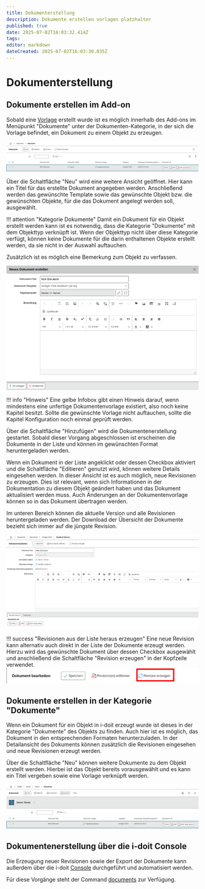 ```yaml
---
title: Dokumenterstellung
description: Dokumente erstellen vorlagen platzhalter
published: true
date: 2025-07-02T16:03:32.414Z
tags: 
editor: markdown
dateCreated: 2025-07-02T16:03:30.035Z
---
```


# Dokumenterstellung

## Dokumente erstellen im Add-on

Sobald eine [Vorlage](./dokumentenvorlagen.md) erstellt wurde ist es möglich innerhalb des Add-ons im Menüpunkt "Dokumente" unter der Dokumenten-Kategorie, in der sich die Vorlage befindet, ein Dokument zu einem Objekt zu erzeugen.

[![Vorlage](../../assets/images/de/i-doit-add-ons/documents/dokumentenerstellung/1-de.png)](../../assets/images/de/i-doit-add-ons/documents/dokumentenerstellung/1-de.png)

Über die Schaltfläche "Neu" wird eine weitere Ansicht geöffnet. Hier kann ein Titel für das erstellte Dokument angegeben werden. Anschließend werden das gewünschte Template sowie das gewünschte Objekt bzw. die gewünschten Objekte, für die das Dokument angelegt werden soll, ausgewählt.

!!! attention "Kategorie Dokumente"
    Damit ein Dokument für ein Objekt erstellt werden kann ist es notwendig, dass die Kategorie "Dokumente" mit dem Objekttyp verknüpft ist. Wenn der Objekttyp nicht über diese Kategorie verfügt, können keine Dokumente für die darin enthaltenen Objekte erstellt werden, da sie nicht in der Auswahl auftauchen.

Zusätzlich ist es möglich eine Bemerkung zum Objekt zu verfassen.

[![Bemerkung](../../assets/images/de/i-doit-add-ons/documents/dokumentenerstellung/2-de.png)](../../assets/images/de/i-doit-add-ons/documents/dokumentenerstellung/2-de.png)

!!! info "Hinweis"
    Eine gelbe Infobox gibt einen Hinweis darauf, wenn mindestens eine unfertige Dokumentenvorlage existiert, also noch keine Kapitel besitzt. Sollte die gewünschte Vorlage nicht auftauchen, sollte die Kapitel Konfiguration noch einmal geprüft werden.

Über die Schaltfläche "Hinzufügen" wird die Dokumentenerstellung gestartet. Sobald dieser Vorgang abgeschlossen ist erscheinen die Dokumente in der Liste und können im gewünschten Format heruntergeladen werden.

Wenn ein Dokument in der Liste angeklickt oder dessen Checkbox aktiviert und die Schaltfläche "Editieren" genutzt wird, können weitere Details eingesehen werden. In dieser Ansicht ist es auch möglich, neue Revisionen zu erzeugen. Dies ist relevant, wenn sich Informationen in der Dokumentation zu diesem Objekt geändert haben und das Dokument aktualisiert werden muss. Auch Änderungen an der Dokumentenvorlage können so in das Dokument übertragen werden.

Im unteren Bereich können die aktuelle Version und alle Revisionen heruntergeladen werden. Der Download der Übersicht der Dokumente bezieht sich immer auf die jüngste Revision.

[![Hinzufügen](../../assets/images/de/i-doit-add-ons/documents/dokumentenerstellung/3-de.png)](../../assets/images/de/i-doit-add-ons/documents/dokumentenerstellung/3-de.png)

!!! success "Revisionen aus der Liste heraus erzeugen"
    Eine neue Revision kann alternativ auch direkt in der Liste der Dokumente erzeugt werden. Hierzu wird das gewünschte Dokument über dessen Checkbox ausgewählt und anschließend die Schaltfläche "Revision erzeugen" in der Kopfzeile verwendet.
    [![Revisionen](../../assets/images/de/i-doit-add-ons/documents/dokumentenerstellung/4-de.png)](../../assets/images/de/i-doit-add-ons/documents/dokumentenerstellung/4-de.png)

## Dokumente erstellen in der Kategorie "Dokumente"

Wenn ein Dokument für ein Objekt in i-doit erzeugt wurde ist dieses in der Kategorie "Dokumente" des Objekts zu finden. Auch hier ist es möglich, das Dokument in den entsprechenden Formaten herunterzuladen. In der Detailansicht des Dokuments können zusätzlich die Revisionen eingesehen und neue Revisionen erzeugt werden.

Über die Schaltfläche "Neu" können weitere Dokumente zu dem Objekt erstellt werden. Hierbei ist das Objekt bereits vorausgewählt und es kann ein Titel vergeben sowie eine Vorlage verknüpft werden.

[![Dokumente](../../assets/images/de/i-doit-add-ons/documents/dokumentenerstellung/5-de.png)](../../assets/images/de/i-doit-add-ons/documents/dokumentenerstellung/5-de.png)

## Dokumentenerstellung über die i-doit Console

Die Erzeugung neuer Revisionen sowie der Export der Dokumente kann außerdem über die i-doit [Console](../../automatisierung-und-integration/cli/index.md) durchgeführt und automatisiert werden.

Für diese Vorgänge steht der Command [documents](index.md#cli-console-commands-und-optionen) zur Verfügung.
